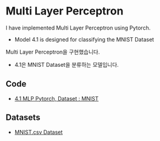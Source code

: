 # Multi Layer Perceptron


I have implemented Multi Layer Perceptron using Pytorch.  
- Model 4.1 is designed for classifying the MNIST Dataset  

Multi Layer Perceptron을 구현했습니다. 
- 4.1은 MNIST Dataset을 분류하는 모델입니다.  


## Code  

- [4.1 MLP Pytorch, Dataset : MNIST](4_MLP/4.1_MLP_MNIST_Classification.py)




## Datasets 

- [MNIST.csv Dataset](https://www.kaggle.com/datasets/oddrationale/mnist-in-csv)
